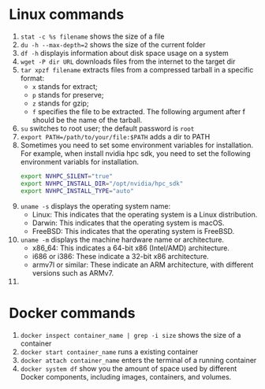 # Linux commands
1. `stat -c %s filename` shows the size of a file
2. `du -h --max-depth=2` shows the size of the current folder
3. `df -h` displayis information about disk space usage on a system
4. `wget -P dir URL` downloads files from the internet to the target dir
5. `tar xpzf filename` extracts files from a compressed tarball in a specific format:
   	* `x` stands for extract;
   	* `p` stands for preserve;
   	* `z` stands for gzip;
   	* `f` specifies the file to be extracted. The following argument after f should be the name of the tarball.
6. `su` switches to root user; the default password is `root`
7. `export PATH=/path/to/your/file:$PATH` adds a dir to PATH
8. Sometimes you need to set some environment variables for installation. For example, when install nvidia hpc sdk, you need to set the following environment variabls for installation.
   ```bash
   export NVHPC_SILENT="true"
   export NVHPC_INSTALL_DIR="/opt/nvidia/hpc_sdk"
   export NVHPC_INSTALL_TYPE="auto"
   ```
9. `uname -s` displays the operating system name:
	* Linux: This indicates that the operating system is a Linux distribution.
  	* Darwin: This indicates that the operating system is macOS.
  	* FreeBSD: This indicates that the operating system is FreeBSD.
10. `uname -m` displays the machine hardware name or architecture.
  	* x86_64: This indicates a 64-bit x86 (Intel/AMD) architecture.
  	* i686 or i386: These indicate a 32-bit x86 architecture.
  	* armv7l or similar: These indicate an ARM architecture, with different versions such as ARMv7.
13. 

# Docker commands
1. `docker inspect container_name | grep -i size` shows the size of a container
2. `docker start container_name` runs a existing container
3. `docker attach container_name` enters the terminal of a running container
4. `docker system df` show you the amount of space used by different Docker components, including images, containers, and volumes.
